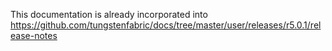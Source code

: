 This documentation is already incorporated into https://github.com/tungstenfabric/docs/tree/master/user/releases/r5.0.1/release-notes
